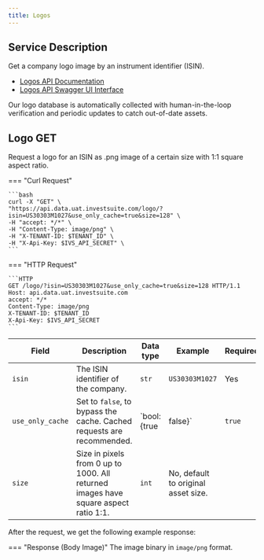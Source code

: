 ```yaml
---
title: Logos
---
```


## Service Description

Get a company logo image by an instrument identifier (ISIN).

- [Logos API Documentation](https://api.data.uat.investsuite.com/redoc#tag/Logos)
- [Logos API Swagger UI Interface](https://api.data.uat.investsuite.com/docs#/Logos/)

Our logo database is automatically collected with human-in-the-loop verification and periodic updates to catch out-of-date assets.

## Logo GET

Request a logo for an ISIN as .png image of a certain size with 1:1 square aspect ratio.

=== "Curl Request"

    ```bash
    curl -X "GET" \
    "https://api.data.uat.investsuite.com/logo/?isin=US30303M1027&use_only_cache=true&size=128" \
    -H "accept: */*" \
    -H "Content-Type: image/png" \
    -H "X-TENANT-ID: $TENANT_ID" \
    -H "X-Api-Key: $IVS_API_SECRET" \
    ```

=== "HTTP Request"

    ```HTTP
    GET /logo/?isin=US30303M1027&use_only_cache=true&size=128 HTTP/1.1
    Host: api.data.uat.investsuite.com
    accept: */*
    Content-Type: image/png
    X-TENANT-ID: $TENANT_ID
    X-Api-Key: $IVS_API_SECRET
    ```

Field | Description | Data type | Example | Required
----- | ----------- | --------- | ------- | --------
`isin` | The ISIN identifier of the company. | `str` | `US30303M1027` | Yes
`use_only_cache` | Set to `false`, to bypass the cache. Cached requests are recommended. | `bool: {true|false}` | `true` | No, default `true`
`size` | Size in pixels from 0 up to 1000. All returned images have square aspect ratio 1:1. | `int` | No, default to original asset size.

After the request, we get the following example response:

=== "Response (Body Image)"
The image binary in `image/png` format.
